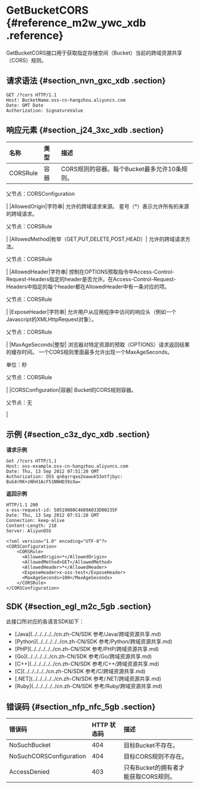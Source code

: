 # GetBucketCORS {#reference_m2w_ywc_xdb .reference}

GetBucketCORS接口用于获取指定存储空间（Bucket）当前的跨域资源共享（CORS）规则。

## 请求语法 {#section_nvn_gxc_xdb .section}

```
GET /?cors HTTP/1.1
Host: BucketName.oss-cn-hangzhou.aliyuncs.com
Date: GMT Date
Authorization: SignatureValue
```

## 响应元素 {#section_j24_3xc_xdb .section}

|名称|类型|描述|
|:-|:-|:-|
|CORSRule|容器| CORS规则的容器。每个Bucket最多允许10条规则。

 父节点：CORSConfiguration

 |
|AllowedOrigin|字符串| 允许的跨域请求来源。 星号（\*）表示允许所有的来源的跨域请求。

 父节点：CORSRule

 |
|AllowedMethod|枚举（GET,PUT,DELETE,POST,HEAD）| 允许的跨域请求方法。

 父节点：CORSRule

 |
|AllowedHeader|字符串| 控制在OPTIONS预取指令中Access-Control-Request-Headers指定的header是否允许。在Access-Control-Request-Headers中指定的每个header都在AllowedHeader中有一条对应的项。

 父节点：CORSRule

 |
|ExposeHeader|字符串| 允许用户从应用程序中访问的响应头（例如一个Javascript的XMLHttpRequest对象）。

 父节点：CORSRule

 |
|MaxAgeSeconds|整型| 浏览器对特定资源的预取（OPTIONS）请求返回结果的缓存时间。 一个CORS规则里面最多允许出现一个MaxAgeSeconds。

 单位：秒

 父节点：CORSRule

 |
|CORSConfiguration|容器| Bucket的CORS规则容器。

 父节点：无

 |

## 示例 {#section_c3z_dyc_xdb .section}

**请求示例**

```
Get /?cors HTTP/1.1
Host: oss-example.oss-cn-hangzhou.aliyuncs.com  
Date: Thu, 13 Sep 2012 07:51:28 GMT
Authorization: OSS qn6qrrqxo2oawuk53otfjbyc: BuG4rRK+zNhH1AcF51NNHD39zXw=
```

**返回示例**

```
HTTP/1.1 200
x-oss-request-id: 50519080C4689A033D00235F
Date: Thu, 13 Sep 2012 07:51:28 GMT
Connection: keep-alive
Content-Length: 218  
Server: AliyunOSS

<?xml version="1.0" encoding="UTF-8"?>
<CORSConfiguration>
    <CORSRule>
      <AllowedOrigin>*</AllowedOrigin>
      <AllowedMethod>GET</AllowedMethod>
      <AllowedHeader>*</AllowedHeader>
      <ExposeHeader>x-oss-test</ExposeHeader>
      <MaxAgeSeconds>100</MaxAgeSeconds>
    </CORSRule>
</CORSConfiguration>
```

## SDK {#section_egl_m2c_5gb .section}

此接口所对应的各语言SDK如下：

-   [Java](../../../../../cn.zh-CN/SDK 参考/Java/跨域资源共享.md)
-   [Python](../../../../../cn.zh-CN/SDK 参考/Python/跨域资源共享.md)
-   [PHP](../../../../../cn.zh-CN/SDK 参考/PHP/跨域资源共享.md)
-   [Go](../../../../../cn.zh-CN/SDK 参考/Go/跨域资源共享.md)
-   [C++](../../../../../cn.zh-CN/SDK 参考/C++/跨域资源共享.md)
-   [C](../../../../../cn.zh-CN/SDK 参考/C/跨域资源共享.md)
-   [.NET](../../../../../cn.zh-CN/SDK 参考/.NET/跨域资源共享.md)
-   [Ruby](../../../../../cn.zh-CN/SDK 参考/Ruby/跨域资源共享.md)

## 错误码 {#section_nfp_nfc_5gb .section}

|错误码|HTTP 状态码|描述|
|:--|:-------|:-|
|NoSuchBucket|404|目标Bucket不存在。|
|NoSuchCORSConfiguration|404|目标CORS规则不存在。|
|AccessDenied|403|只有Bucket的拥有者才能获取CORS规则。|

